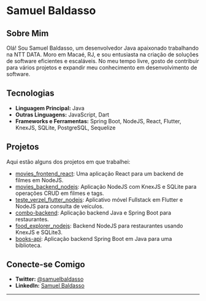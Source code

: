 # Samuel Baldasso

## Sobre Mim
Olá! Sou Samuel Baldasso, um desenvolvedor Java apaixonado trabalhando na NTT DATA. Moro em Macaé, RJ, e sou entusiasta na criação de soluções de software eficientes e escaláveis. No meu tempo livre, gosto de contribuir para vários projetos e expandir meu conhecimento em desenvolvimento de software.

## Tecnologias
- **Linguagem Principal:** Java
- **Outras Linguagens:** JavaScript, Dart
- **Frameworks e Ferramentas:** Spring Boot, NodeJS, React, Flutter, KnexJS, SQLite, PostgreSQL, Sequelize

## Projetos
Aqui estão alguns dos projetos em que trabalhei:
- [movies_frontend_react](https://github.com/samuelbaldasso/movies_frontend_react): Uma aplicação React para um backend de filmes em NodeJS.
- [movies_backend_nodejs](https://github.com/samuelbaldasso/movies_backend_nodejs): Aplicação NodeJS com KnexJS e SQLite para operações CRUD em filmes e tags.
- [teste_verzel_flutter_nodejs](https://github.com/samuelbaldasso/teste_verzel_flutter_nodejs): Aplicativo móvel Fullstack em Flutter e NodeJS para consulta de veículos.
- [combo-backend](https://github.com/samuelbaldasso/combo-backend): Aplicação backend Java e Spring Boot para restaurantes.
- [food_explorer_nodejs](https://github.com/samuelbaldasso/food_explorer_nodejs): Backend NodeJS para restaurantes usando KnexJS e SQLite3.
- [books-api](https://github.com/samuelbaldasso/books-api): Aplicação backend Spring Boot em Java para uma biblioteca.

## Conecte-se Comigo
- **Twitter:** [@samuelbaldasso](https://twitter.com/samuelbaldasso)
- **LinkedIn:** [Samuel Baldasso](https://www.linkedin.com/in/samuel-baldasso-91903b141/)

---
